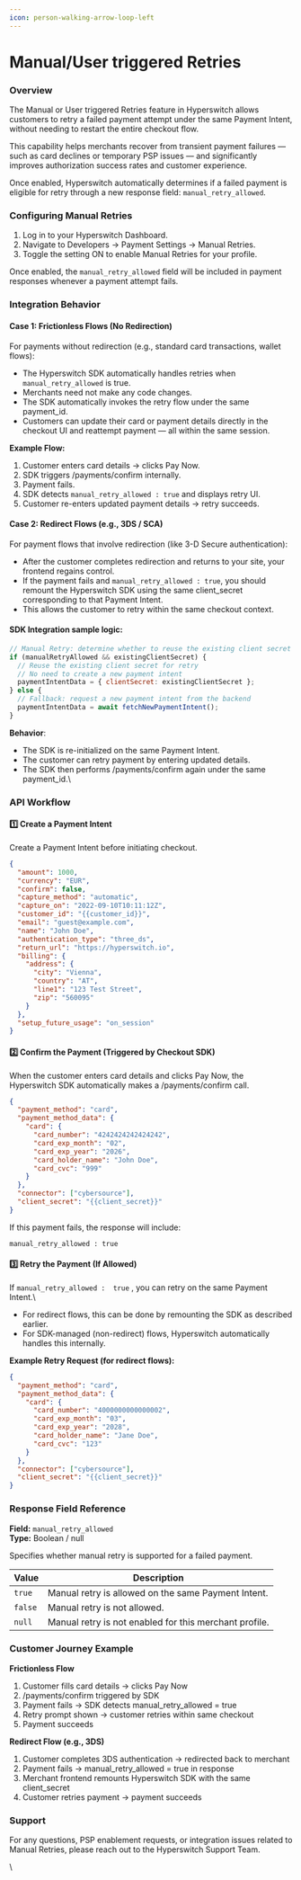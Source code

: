 ```yaml
---
icon: person-walking-arrow-loop-left
---
```


# Manual/User triggered Retries

### Overview

The Manual or User triggered Retries feature in Hyperswitch allows customers to retry a failed payment attempt under the same Payment Intent, without needing to restart the entire checkout flow.

This capability helps merchants recover from transient payment failures — such as card declines or temporary PSP issues — and significantly improves authorization success rates and customer experience.

Once enabled, Hyperswitch automatically determines if a failed payment is eligible for retry through a new response field: `manual_retry_allowed`.

### Configuring Manual Retries

1. Log in to your Hyperswitch Dashboard.
2. Navigate to Developers → Payment Settings → Manual Retries.
3. Toggle the setting ON to enable Manual Retries for your profile.

Once enabled, the `manual_retry_allowed` field will be included in payment responses whenever a payment attempt fails.

### Integration Behavior

#### Case 1: Frictionless Flows (No Redirection)

For payments without redirection (e.g., standard card transactions, wallet flows):

* The Hyperswitch SDK automatically handles retries when `manual_retry_allowed` is true.
* Merchants need not make any code changes.
* The SDK automatically invokes the retry flow under the same payment\_id.
* Customers can update their card or payment details directly in the checkout UI and reattempt payment — all within the same session.

**Example Flow:**

1. Customer enters card details → clicks Pay Now.
2. SDK triggers /payments/confirm internally.
3. Payment fails.
4. SDK detects `manual_retry_allowed : true` and displays retry UI.
5. Customer re-enters updated payment details → retry succeeds.

#### Case 2: Redirect Flows (e.g., 3DS / SCA)

For payment flows that involve redirection (like 3-D Secure authentication):

* After the customer completes redirection and returns to your site, your frontend regains control.
* If the payment fails and `manual_retry_allowed : true`, you should remount the Hyperswitch SDK using the same client\_secret corresponding to that Payment Intent.
* This allows the customer to retry within the same checkout context.

#### SDK Integration sample logic:

```javascript
// Manual Retry: determine whether to reuse the existing client secret
if (manualRetryAllowed && existingClientSecret) {
  // Reuse the existing client secret for retry
  // No need to create a new payment intent
  paymentIntentData = { clientSecret: existingClientSecret };
} else {
  // Fallback: request a new payment intent from the backend
  paymentIntentData = await fetchNewPaymentIntent();
}

```

**Behavior**:

* The SDK is re-initialized on the same Payment Intent.
* The customer can retry payment by entering updated details.
* The SDK then performs /payments/confirm again under the same payment\_id.\


### API Workflow

#### 1️⃣ Create a Payment Intent

Create a Payment Intent before initiating checkout.

```json
{
  "amount": 1000,
  "currency": "EUR",
  "confirm": false,
  "capture_method": "automatic",
  "capture_on": "2022-09-10T10:11:12Z",
  "customer_id": "{{customer_id}}",
  "email": "guest@example.com",
  "name": "John Doe",
  "authentication_type": "three_ds",
  "return_url": "https://hyperswitch.io",
  "billing": {
    "address": {
      "city": "Vienna",
      "country": "AT",
      "line1": "123 Test Street",
      "zip": "560095"
    }
  },
  "setup_future_usage": "on_session"
}

```

#### 2️⃣ Confirm the Payment (Triggered by Checkout SDK)

When the customer enters card details and clicks Pay Now, the Hyperswitch SDK automatically makes a /payments/confirm call.

```json
{
  "payment_method": "card",
  "payment_method_data": {
    "card": {
      "card_number": "4242424242424242",
      "card_exp_month": "02",
      "card_exp_year": "2026",
      "card_holder_name": "John Doe",
      "card_cvc": "999"
    }
  },
  "connector": ["cybersource"],
  "client_secret": "{{client_secret}}"
}

```

If this payment fails, the response will include:

`manual_retry_allowed : true`

#### 3️⃣ Retry the Payment (If Allowed)

If `manual_retry_allowed :  true` , you can retry on the same Payment Intent.\


* For redirect flows, this can be done by remounting the SDK as described earlier.
* For SDK-managed (non-redirect) flows, Hyperswitch automatically handles this internally.

**Example Retry Request (for redirect flows):**

```json
{
  "payment_method": "card",
  "payment_method_data": {
    "card": {
      "card_number": "4000000000000002",
      "card_exp_month": "03",
      "card_exp_year": "2028",
      "card_holder_name": "Jane Doe",
      "card_cvc": "123"
    }
  },
  "connector": ["cybersource"],
  "client_secret": "{{client_secret}}"
}

```

### Response Field Reference

**Field:** `manual_retry_allowed`\
**Type:** Boolean / null

Specifies whether manual retry is supported for a failed payment.

| Value   | Description                                            |
| ------- | ------------------------------------------------------ |
| `true`  | Manual retry is allowed on the same Payment Intent.    |
| `false` | Manual retry is not allowed.                           |
| `null`  | Manual retry is not enabled for this merchant profile. |

### Customer Journey Example

**Frictionless Flow**

1. Customer fills card details → clicks Pay Now
2. /payments/confirm triggered by SDK
3. Payment fails → SDK detects manual\_retry\_allowed = true
4. Retry prompt shown → customer retries within same checkout
5. Payment succeeds

**Redirect Flow (e.g., 3DS)**

1. Customer completes 3DS authentication → redirected back to merchant
2. Payment fails → manual\_retry\_allowed = true in response
3. Merchant frontend remounts Hyperswitch SDK with the same client\_secret
4. Customer retries payment → payment succeeds

### Support

For any questions, PSP enablement requests, or integration issues related to Manual Retries,  please reach out to the Hyperswitch Support Team.

\
